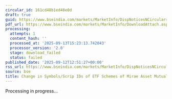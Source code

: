 ```yaml
---
circular_id: 161cd48b1ed48e0d
draft: true
guid: https://www.bseindia.com/markets/MarketInfo/DispNoticesNCirculars.aspx?Noticeid={E1DDDCDF-A2C4-4751-A8F4-89B5A1CC908D}&noticeno=20250912-87&dt=09/12/2025&icount=87&totcount=103&flag=0
pdf_url: https://www.bseindia.com/markets/MarketInfo/DownloadAttach.aspx?id=20250912-87&attachedId=
processing:
  attempts: 1
  content_hash: ''
  processed_at: '2025-09-13T15:23:13.742043'
  processor_version: '2.0'
  stage: download_failed
  status: failed
published_date: '2025-09-12T12:51:27+00:00'
rss_url: https://www.bseindia.com/markets/MarketInfo/DispNoticesNCirculars.aspx?Noticeid={E1DDDCDF-A2C4-4751-A8F4-89B5A1CC908D}&noticeno=20250912-87&dt=09/12/2025&icount=87&totcount=103&flag=0
source: bse
title: Change in Symbols/Scrip IDs of ETF Schemes of Mirae Asset Mutual Fund
---
```


Processing in progress...